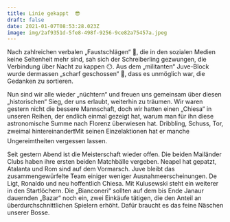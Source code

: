 ```yaml
---
title: Linie gekappt  😎
draft: false
date: 2021-01-07T08:53:28.023Z
image: img/2af9351d-5fe8-498f-9256-9ce82a75457a.jpeg
---
```

Nach zahlreichen verbalen „Faustschlägen“ 👊, die in den sozialen Medien keine Seltenheit mehr sind, sah sich der Schreiberling gezwungen, die Verbindung über Nacht zu kappen 😶. Aus dem „militanten“ Juve-Block wurde dermassen „scharf geschossen“ 🤕, dass es unmöglich war, die Gedanken zu sortieren.

Nun sind wir alle wieder „nüchtern“ und freuen uns gemeinsam über diesen „historischen“ Sieg, der uns erlaubt, weiterhin zu träumen. Wir waren gestern nicht die bessere Mannschaft, doch wir hatten einen „Chiesa“ in unseren Reihen, der endlich einmal gezeigt hat, warum man für ihn diese astronomische Summe nach Florenz überwiesen hat. Dribbling, Schuss, Tor, zweimal hintereinander❗️Mit seinen Einzelaktionen hat er manche Ungereimtheiten vergessen lassen.

Seit gestern Abend ist die Meisterschaft wieder offen. Die beiden Mailänder Clubs haben ihre ersten beiden Matchbälle vergeben. Neapel hat gepatzt, Atalanta und Rom sind auf dem Vormarsch. Juve bleibt das zusammengewürfelte Team einiger weniger Ausnahmeerscheinungen. De Ligt, Ronaldo und neu hoffentlich Chiesa. Mit Kulusewski steht ein weiterer in den Startlöchern. Die „Bianconeri“ sollten auf dem bis Ende Janaur dauernden „Bazar“ noch ein, zwei Einkäufe tätigen, die den Anteil an überdurchschnittlichen Spielern erhöht. Dafür braucht es das feine Näschen unserer Bosse.